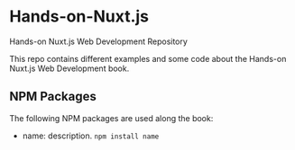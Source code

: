 # Hands-on-Nuxt.js
Hands-on Nuxt.js Web Development Repository

This repo contains different examples and some code about the Hands-on Nuxt.js Web Development book.

## NPM Packages
 
The following NPM packages are used along the book:
  * name: description. ```npm install name```



